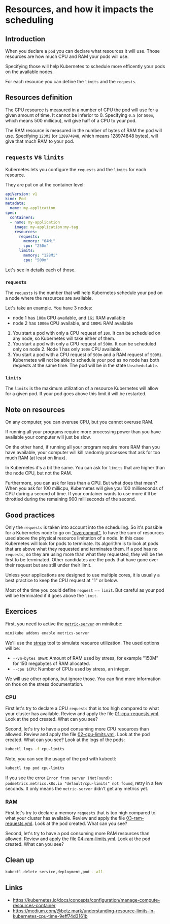 # Resources, and how it impacts the scheduling

## Introduction

When you declare a `pod` you can declare what resources it will use. Those resources are how much CPU and RAM your pods will use.

Specifying those will help Kubernetes to schedule more efficently your pods on the available nodes.

For each resource you can define the `limits` and the `requests`.

## Resources definition

The CPU resource is measured in a number of CPU the pod will use for a given amount of time. It cannot be inferior to 0.
Specifying `0.5` (or `500m`, which means 500 millicpu), will give half of a CPU to your pod.

The RAM resource is measured in the number of bytes of RAM the pod will use.
Specifying `123Mi` (or `128974848`, which means 128974848 bytes), will give that much RAM to your pod.

## `requests` vs `limits`

Kubernetes lets you configure the `requests` and the `limits` for each resource.

They are put on at the container level:

```yml
apiVersion: v1
kind: Pod
metadata:
  name: my-application
spec:
  containers:
  - name: my-application
    image: my-application:my-tag
    resources:
      requests:
        memory: "64Mi"
        cpu: "250m"
      limits:
        memory: "128Mi"
        cpu: "500m"
```

Let's see in details each of those.

### `requests`

The `requests` is the number that will help Kubernetes schedule your pod on a node where the resources are available.

Let's take an example. You have 3 nodes:

* node 1 has `100m` CPU available, and `1Gi` RAM available
* node 2 has `1000m` CPU available, and `100Mi` RAM available

1. You start a pod with only a CPU request of `10m`. It can be scheduled on any node, so Kubernetes will take either of them.
1. You start a pod with only a CPU request of `500m`. It can be scheduled only on node 2. Node 1 has only `100m` CPU available.
1. You start a pod with a CPU request of `500m` and a RAM request of `500Mi`. Kubernetes will not be able to schedule your pod as no node has both requests at the same time. The pod will be in the state `Unschedulable`.

### `limits`

The `limits` is the maximum utilization of a resource Kubernetes will allow for a given pod. If your pod goes above this limit it will be restarted.

## Note on resources

On any computer, you can overuse CPU, but you cannot overuse RAM.

If running all your programs require more processing power than you have available your computer will just be slow.

On the other hand, if running all your program require more RAM than you have available, your computer will kill randomly processes that ask for too much RAM (at least on linux).

In Kubernetes it's a bit the same. You can ask for `limits` that are higher than the node CPU, but not the RAM.

Furthermore, you can ask for less than a CPU. But what does that mean? When you ask for 100 millicpu, Kubernetes will give you 100 milliseconds of CPU during a second of time. If your container wants to use more it'll be throttled during the remaining 900 milliseconds of the second.

## Good practices

Only the `requests` is taken into account into the scheduling. So it's possible for a Kubernetes node to go on ["overcommit"](https://github.com/kubernetes/community/blob/master/contributors/design-proposals/node/resource-qos.md#qos-classes), to have the sum of resources used above the physical resource limitation of a node. In this case Kubernetes will look for pods to terminate. Its algorithm is to look at pods that are above what they requested and terminates them. If a pod has no `requests`, so they are using more than what they requested, they will be the first to be terminated. Other candidates are the pods that have gone over their request but are still under their limit.

Unless your applications are designed to use multiple cores, it is usually a best practice to keep the CPU request at "1" or below.

Most of the time you could define `request` == `limit`. But careful as your pod will be terminated if it goes above the `limit`.

## Exercices

First, you need to active the [`metric-server`](https://github.com/kubernetes-incubator/metrics-server/) on minikube:

```sh
minikube addons enable metrics-server
```

We'll use the [stress](https://people.seas.harvard.edu/~apw/stress/) tool to simulate resource utilization.
The used options will be:

* `--vm-bytes $MEM`: Amount of RAM used by stress, for example "150M" for 150 megabytes of RAM allocated.
* `--cpu $CPU`: Number of CPUs used by stress, an integer.

We will use other options, but ignore those. You can find more information on thos on the stress documentation.

### CPU

First let's try to declare a CPU `requests` that is too high compared to what your cluster has available.
Review and apply the file [01-cpu-requests.yml](01-cpu-requests.yml). Look at the pod created. What can you see?

Second, let's try to have a pod consuming more CPU resources than allowed.
Review and apply the file [02-cpu-limits.yml](02-cpu-limits.yml). Look at the pod created. What can you see? Look at the logs of the pods:

```sh
kubectl logs -f cpu-limits
```

Note, you can see the usage of the pod with kubectl:

```sh
kubectl top pod cpu-limits
```

If you see the error `Error from server (NotFound): podmetrics.metrics.k8s.io "default/cpu-limits" not found`, retry in a few seconds. It only means the `metric-server` didn't get any metrics yet.

### RAM

First let's try to declare a memory `requests` that is too high compared to what your cluster has available.
Review and apply the file [03-ram-requests.yml](03-ram-requests.yml). Look at the pod created. What can you see?

Second, let's try to have a pod consuming more RAM resources than allowed.
Review and apply the file [04-ram-limits.yml](04-ram-limits.yml). Look at the pod created. What can you see?

## Clean up

```sh
kubectl delete service,deployment,pod --all
```

## Links

* https://kubernetes.io/docs/concepts/configuration/manage-compute-resources-container
* https://medium.com/@betz.mark/understanding-resource-limits-in-kubernetes-cpu-time-9eff74d3161b
